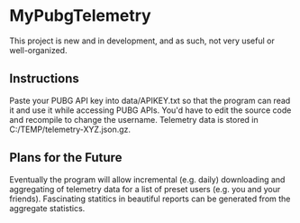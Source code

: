 # MyPubgTelemetry
This project is new and in development, and as such, not very useful or well-organized. 

## Instructions
Paste your PUBG API key into data/APIKEY.txt so that the program can read it and use it while accessing PUBG APIs.
You'd have to edit the source code and recompile to change the username.
Telemetry data is stored in C:/TEMP/telemetry-XYZ.json.gz.

## Plans for the Future
Eventually the program will allow incremental (e.g. daily) downloading and aggregating of telemetry data for a list of preset users (e.g. you and your friends). 
Fascinating statitics in beautiful reports can be generated from the aggregate statistics.
